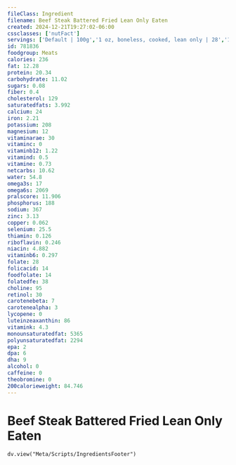 ```yaml
---
fileClass: Ingredient
filename: Beef Steak Battered Fried Lean Only Eaten
created: 2024-12-21T19:27:02-06:00
cssclasses: ['nutFact']
servings: ['Default | 100g','1 oz, boneless, cooked, lean only | 28','1 oz, boneless, raw, lean only (yield after cooking) | 26','1 oz, boneless, cooked (yield after fat removed) | 27','1 oz, boneless, raw (yield after cooking, fat removed) | 23','1 cubic inch, boneless, cooked, fat removed | 17','1 cup, cooked, diced | 134','1 small steak (yield after cooking, bone and fat removed) | 140','1 medium steak (yield after cooking, bone and fat removed) | 186','1 large steak (yield after cooking, bone and fat removed) | 248']
id: 781836
foodgroup: Meats
calories: 236
fat: 12.28
protein: 20.34
carbohydrate: 11.02
sugars: 0.08
fiber: 0.4
cholesterol: 129
saturatedfats: 3.992
calcium: 24
iron: 2.21
potassium: 208
magnesium: 12
vitaminarae: 30
vitaminc: 0
vitaminb12: 1.22
vitamind: 0.5
vitamine: 0.73
netcarbs: 10.62
water: 54.8
omega3s: 17
omega6s: 2069
pralscore: 11.906
phosphorus: 188
sodium: 367
zinc: 3.13
copper: 0.062
selenium: 25.5
thiamin: 0.126
riboflavin: 0.246
niacin: 4.882
vitaminb6: 0.297
folate: 28
folicacid: 14
foodfolate: 14
folatedfe: 38
choline: 95
retinol: 30
carotenebeta: 7
carotenealpha: 3
lycopene: 0
luteinzeaxanthin: 86
vitamink: 4.3
monounsaturatedfat: 5365
polyunsaturatedfat: 2294
epa: 2
dpa: 6
dha: 9
alcohol: 0
caffeine: 0
theobromine: 0
200calorieweight: 84.746
---
```


# Beef Steak Battered Fried Lean Only Eaten

```dataviewjs
dv.view("Meta/Scripts/IngredientsFooter")
```